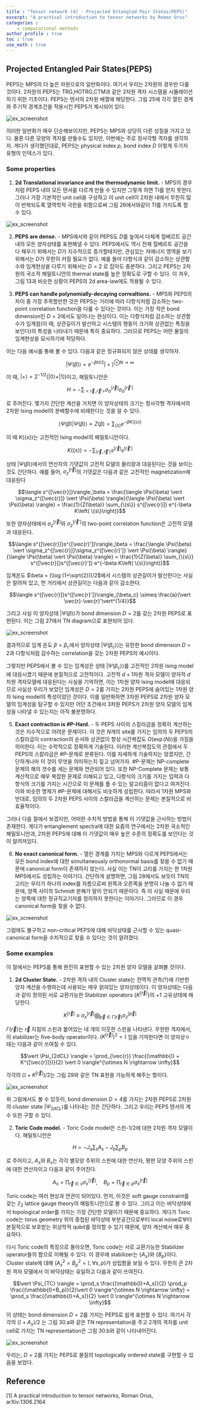 ```yaml
---
title : "Tensor network (4) - Projected Entangled Pair States(PEPS)"
excerpt: "A practical introduction to tensor networks by Roman Orus"
categories :
    - computational methods
author_profile : true
toc : true
use_math : true
---
```



## Projected Entangled Pair States(PEPS)

PEPS는 MPS의 더 높은 차원으로의 일반화이다. 여기서 우리는 2차원의 경우만 다룰 것이다. 2차원의 PEPS는 TRG,HOTRG,CTM과 같은 2차원 격자 시스템을 시뮬레이션하기 위한 기초이다. PEPS는 텐서의 2차원 배열에 해당한다. 그림 25에 각각 열린 경계와 주기적 경계조건을 적용시킨 PEPS가 제시되어 있다.

![ex_screenshot](/assets/images/TN/fig25.jpg)

이러한 일반화가 매우 단순해보이지만, PEPS는 MPS와 상당히 다른 성질을 가지고 있다. 물론 다른 모양의 격자를 만들수도 있지만, 이번에는 주로 정사각형 격자를 생각하자. 게다가 생각했던대로, PEPS는 physical index $p$, bond index $D$ 이렇게 두가지 유형의 인덱스가 있다.

### Some properties

1) **2d Translational invariance and the thermodynamic limit.** - MPS의 경우처럼 PEPS 내의 모든 텐서를 다르게 만들 수 있지만 그렇게 하면 TI를 얻지 못한다. 그러나 가장 기본적인 unit cell을 구성하고 이 unit cell이 2차원 내에서 무한히 많이 반복되도록 열역학적 극한을 취함으로써 그림 26에서와같이 TI를 가지도록 할 수 있다.

![ex_screenshot](/assets/images/TN/fig26.jpg)

2) **PEPS are dense.** - MPS에서와 같이 PEPS도 $D$를 높여서 다체계 힐베르트 공간 내의 모든 양자상태를 표현해낼 수 있다. PEPS에서도 역시 전체 힐베르트 공간을 다 채우기 위해서는 $D$가 지수적으로 증가할테지만, 관심있는 저에너지 영역을 보기 위해서는 $D$가 무한히 커질 필요가 없다. 예를 들어 다항식과 같이 감소하는 상관함수와 임계현상을 다루기 위해서는 $D=2$ 로 잡아도 충분하다. 그리고 PEPS는 2차원의 국소적 해밀토니안의 thermal state를 높은 정확도로 구할 수 있다. 이 겨우, 그림 13과 비슷한 상황이 PEPS의 2d area-law에도 적용될 수 있다.

3) **PEPS can handle polynomially-decaying correaltions.** - MPS와 PEPS의 차이 중 가장 주목할만한 것은 PEPS는 거리에 따라 다항식처럼 감소하는 two-point correlation function을 다룰 수 있다는 것이다. 이는 가장 작은 bond dimension인 $D=2$에서도 일어나는 현상이다. 이는 다항식처럼 감소하는 상관함수가 임계점(이 때, 상관길이가 발산하고 시스템의 행동이 크기와 상관없는 특징을 보인다)의 특성을 나타내기 때문에 특히 중요하다. 그러므로 PEPS는 어떤 물질의 임계현상을 묘사하기에 적당하다.

이는 다음 예시를 통해 볼 수 있다. 다음과 같은 정규화되지 않은 상태를 생각하자.

$$\vert \Psi (\beta) \rangle = e^{-\beta H/2}\vert + \rangle^{\otimes N \rightarrow \infty}$$

이 때, $\vert + \rangle = 2^{-1/2}(\vert 0 \rangle + \vert 1 \rangle)$이고, 해밀토니안은

$$H = -\sum_{<\vec{r},\vec{r}'>} \sigma_a^{[\vec{r}]} \sigma_a^{[\vec{r}']}$$

로 주어진다. 몇가지 간단한 계산을 거치면 이 양자상태의 크기는 정사각형 격자에서의 2차원 Ising model의 분배함수에 비례한다는 것을 알 수 있다.

$$\langle \Psi(\beta) \vert \Psi(\beta) \rangle \propto Z(\beta) = \sum_{\{s\}} e^{-\beta K\left( \{s\}\right)}$$

이 때 $K\left( \{s\}\right)$는 고전적인 Ising model의 해밀토니안이다.

$$K\left( \{s\}\right) = -\sum_{\langle \vec{r}, \vec{r}' \rangle} s^{[\vec{r}]}s^{[\vec{r}']}$$

상태 $\vert \Psi(\beta) \rangle$에서의 연산자의 기댓값이 고전적 모델의 물리량과 대응된다는 것을 보이는 것도 간단하다. 예를 들어, $\sigma_z^{[\vec{r}]}$의 기댓값은 다음과 같은 고전적인 magnetization에 대응된다

$$\langle s^{[\vec{r}]}\rangle_\beta = \frac{\langle \Psi(\beta) \vert \sigma_z^{[\vec{r}]} \vert \Psi(\beta) \rangle}{\langle \Psi(\beta) \vert \Psi(\beta) \rangle} = \frac{1}{Z(\beta)} \sum_{\{s\}} s^{[\vec{r}]} e^{-\beta K\left( \{s\}\right)}$$

또한 양자상태에서 $\sigma_z^{[\vec{r}]}$와 $\sigma_z^{[\vec{r}']}$의 two-point correlation function은 고전적 모델과 대응된다.

$$\langle s^{[\vec{r}]}s^{[\vec{r}']}\rangle_\beta = \frac{\langle \Psi(\beta) \vert \sigma_z^{[\vec{r}]}\sigma_z^{[\vec{r}']} \vert \Psi(\beta) \rangle}{\langle \Psi(\beta) \vert \Psi(\beta) \rangle} = \frac{1}{Z(\beta)} \sum_{\{s\}} s^{[\vec{r}]}s^{[\vec{r}']} e^{-\beta K\left( \{s\}\right)}$$

임계온도 $\beta = (\log (1+\sqrt{2}))/2$에서 시스템의 상관길이가 발산한다는 사실은 알려져 있고, 먼 거리에서 상관길이는 다음과 같이 감소한다.

$$\langle s^{[\vec{r}]}s^{[\vec{r}']}\rangle_{\beta_c} \simeq \frac{a}{\vert \vec{r}-\vec{r}'\vert^{1/4}}$$

그리고 사실 이 양자상태 $\vert \Psi(\beta) \rangle$가 bond dimension $D=2$를 갖는 2차원 PEPS로 표현된다. 이는 그림 27에서 TN diagram으로 표현되어 있다.

![ex_screenshot](/assets/images/TN/fig27.jpg)

결과적으로 임계 온도 $\beta = \beta_c$에서 양자상태 $\vert \Psi(\beta_c) \rangle$는 유한한 bond dimension $D=2$과 다항식처럼 감수하는 correlation을 갖는 2차원 PEPS의 예시이다.

그렇지만 PEPS에서 볼 수 있는 임계성은 상태 $\vert \Psi(\beta_c) \rangle$를 고전적인 2차원 Ising model에 대응시켰기 때문에 본질적으로 고전적이다. 고전적 $d+1$차원 격자 모델이 양자적 $d$차원 격자모델에 대응된다는 사실을 기억하면, 이는 1차원 양자 Ising model에 대응되므로 사실상 우리가 보았던 임계성은 $D=2$를 가지는 2차원 PEPS에 숨어있는 1차원 양자 Ising model의 특성이었던 것이다. 이를 일반화하면 3차원 PEPS로 2차원 양자 모델의 임계성을 탐구할 수 있지만 어던 조건에서 3차원 PEPS가 2차원 양자 모델의 임계성을 나타낼 수 있는지는 아직 불분명하다.

5) **Exact contraction is #P-Hard.** - 두 PEPS 사이의 스칼라곱을 정확히 계산하는 것은 지수적으로 어려운 문제이다. 이 것은 $N$개의 site를 가지는 임의의 두 PEPS의 스칼라곱이 contraction의 순서와 상관없이 항상 시간복잡도 $O(\exp (N))$을 가짐을 의미한다. 이는 수학적으로 정확하게 기술된다. 이러한 계산복잡도의 관점에서 두 PEPS의 스칼라곱은 #P-문제로 분류된다. 이를 자세하게 기술하지는 않겠지만, 간단하게나마 이 것이 무엇을 의미하는지 짚고 넘어가자. #P-문제는 NP-complete 문제의 해의 갯수를 세는 문제와 연관되어 있다. 또한 NP-Complete 문제는 보통 계산적으로 매우 복잡한 문제로 이해되고 있고, 다항식의 크기를 가지는 입력과 다항식의 크기를 가지는 시간으로 이 문제를 풀 수 있는 알고리즘이 없다고 여겨진다. 이와 비슷한 명제가 #P-문제에 대해서도 비슷하게 성립한다. 따라서 1차원 MPS와 반대로, 임의의 두 2차원 PEPS 사이의 스칼라곱을 계산하는 문제는 본질적으로 비효율적이다.

그러나 다음 절에서 보겠지만, 어떠한 수치적 방법을 통해 이 기댓값을 근사하는 방법이 존재한다. 게다가 entanglement spectra에 대한 요즘의 연구에서는 2차원 국소적인 해밀토니안과, 2차원 PEPS에 대해 이 기댓값이 매우 높은 수준의 정확도를 보인다는 것이 알려져있다.

6) **No exact canonical form.** - 열린 경계를 가지는 MPS와 다르게 PEPS에서는 모든 bond index에 대한 simultaneously orthonormal basis를 찾을 수 없기 때문에 canonical form이 존재하지 않는다. 사실 이는 TN이 고리를 가지는 한 1차원 MPS에서도 성립하는 이야기다. 간단하게 설명하면, 그림 28에서도 보듯이 TN의 고리는 우리가 하나의 index를 자름으로써 왼쪽과 오른쪽을 분명히 나눌 수 없기 때문에, 양쪽 사이의 Schmidt 분해가 말이 안되기 때문이다. 즉 이 사실 때문에 우리는 양쪽에 대한 정규직교기저를 정의하지 못한다는 이야기다. 그러므로 이 경우 canonical form을 찾을 수 없다.

![ex_screenshot](/assets/images/TN/fig28.jpg)

그럼에도 불구하고 non-critical PEPS에 대해 바닥상태를 근사할 수 있는 quasi-canonical form을 수치적으로 찾을 수 있다는 것이 알려졌다.

### Some examples

이 절에서는 PEPS를 통해 완전히 표현할 수 있는 2차원 양자 모델을 살펴볼 것이다.

1) **2d Cluster State.** - 2차원 격자 내의 Cluster state는 전역적 관측(?)에 기반한 양자 계산을 수행하는데 사용되는 매우 얽혀있는 양자상태이다. 이 양자상태는 다음과 같이 정의된 서로 교환가능한 Stabilizer operators $\{ K^{[\vec{r}]}\}$의 $+1$ 고유상태에 해당한다.  

$$K^{[\vec{r}]} \equiv \sigma_x^{[\vec{r}]} \bigotimes_{\vec{p} \in \Gamma(\vec{r})} \sigma_z^{[\vec{p}]}$$

$\Gamma(\vec{r})$는 $\vec{r}$ 지점의 스핀과 붙어있는 네 개의 이웃한 스핀을 나타낸다. 무한한 격자에서, 이 stabilizer는 five-body operator이다. $(K^{[\vec{r}]})^2=\mathbb{I}$ 임을 기억한다면 이 양자상ㅇ태는 다음과 같이 쓰여질 수 있다.

$$\vert \Psi_{2dCL} \rangle = \prod_{\vec{r}} \frac{(\mathbb{I} + K^{[\vec{r}]})}{2} \vert 0 \rangle^{\otimes N \rightarrow \infty}$$

각각의 $(\mathbb{I} + K^{[\vec{r}]})/2$는 그림 29와 같은 TN 표현을 가능하게 해주는 항이다.

![ex_screenshot](/assets/images/TN/fig29.jpg)

위 그림에서도 볼 수 있듯이, bond dimension $D=4$를 가지는 2차원 PEPS로 2차원의 cluster state $\vert \Psi_{2dCL} \rangle$를 나타내는 것은 간단하다. 그리고 우리는 PEPS 텐서의 계수 또한 구할 수 있다.

2) **Toric Code model.** - Toric Code model은 스핀-$1/2$에 대한 2차원 격자 모델이다. 해밀토니안은

$$H = -J_a \sum_s A_s - J_b \sum_p B_p$$

로 주어지고, $A_s$와 $B_s$는 각각 별모양 주위의 스핀에 대한 연산자, 평판 모양 주위의 스핀에 대한 연산자이고 다음과 같이 주어진다.

$$A_s = \prod_{\vec{r}\in s} \sigma_x^{[\vec{r}]}, \quad B_p = \prod_{\vec{r}\in p} \sigma_x^{[\vec{r}]}$$

Toric code는 여러 현상과 연관이 되어있다. 먼저, 이것은 soft gauge constraint를 갖는 $\mathbb{Z}_2$ lattice gauge theory의 해밀토니안으로 볼 수 있다. 그리고 이는 바닥상태에서 topological order를 가지는 가장 간단한 모델이기 때문에 중요하다. 게다가 Toric code는 torus geometry 위의 중첩된 바닥상태 부분공간으로부터 local noise로부터 본질적으로 보호받는 위상학적 qubit를 정의할 수 있기 때문에, 양자 계산에서 매우 중요하다.

다시 Toric code의 특징으로 돌아오면, Toric code는 서로 교환가능한 Stabilizer operator들의 합으로 이해될 수 있다. 이 경우에 stabilizer는 $\{A_s\}$와 $\{B_p\}$이다. Cluster state에 대해 $(A_s^2 = B_p^2 = \mathbb{I},\, \forall s,p)$가 성립함을 보일 수 있다. 무한히 큰 2차원 격자 모델에서 이 바닥상태는 유일하고 다음과 같이 쓰여진다.

$$\vert \Psi_{TC} \rangle = \prod_s \frac{(\mathbb{I}+A_s)}{2} \prod_p \frac{(\mathbb{I}+B_p)}{2}\vert 0 \rangle^{\otimes N \rightarrow \infty} = \prod_s \frac{(\mathbb{I}+A_s)}{2} \vert 0 \rangle^{\otimes N \rightarrow \infty}$$

이 상태는 bond dimension $D=2$를 가지는 PEPS로 쉽게 표현할 수 있다. 여기서 각각의 $(\mathbb{I}+A_s)/2$ 는 그림 30.a와 같은 TN representation을 주고 2개의 격자를 unit cell로 가지는 TN representation은 그림 30.b와 같이 나타내어진다.

![ex_screenshot](/assets/images/TN/fig30.jpg)

우리는, $D=2$를 가지는 PEPS로 물질의 topologically ordered state를 구현할 수 있음을 보았다.












## Reference

[1] A practical introduction to tensor networks, Roman Orus, arXiv:1306.2164
